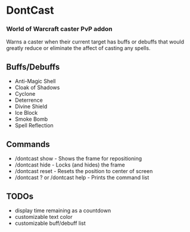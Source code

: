 # DontCast
### World of Warcraft caster PvP addon
Warns a caster when their current target has buffs or debuffs that would greatly reduce or eliminate the affect of casting any spells.

## Buffs/Debuffs
* Anti-Magic Shell
* Cloak of Shadows
* Cyclone
* Deterrence
* Divine Shield
* Ice Block
* Smoke Bomb
* Spell Reflection

## Commands
* /dontcast show - Shows the frame for repositioning
* /dontcast hide - Locks (and hides) the frame
* /dontcast reset - Resets the position to center of screen
* /dontcast ? or /dontcast help - Prints the command list

## TODOs
* display time remaining as a countdown
* customizable text color
* customizable buff/debuff list